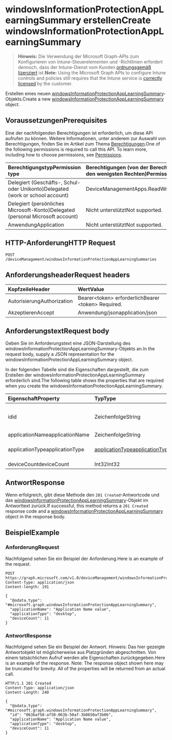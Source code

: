 # <a name="create-windowsinformationprotectionapplearningsummary"></a><span data-ttu-id="da54f-101">windowsInformationProtectionAppLearningSummary erstellen</span><span class="sxs-lookup"><span data-stu-id="da54f-101">Create windowsInformationProtectionAppLearningSummary</span></span>

> <span data-ttu-id="da54f-102">**Hinweis:** Die Verwendung der Microsoft Graph-APIs zum Konfigurieren von Intune-Steuerelementen und -Richtlinien erfordert dennoch, dass der Intune-Dienst vom Kunden [ordnungsgemäß lizenziert](https://go.microsoft.com/fwlink/?linkid=839381) ist.</span><span class="sxs-lookup"><span data-stu-id="da54f-102">**Note:** Using the Microsoft Graph APIs to configure Intune controls and policies still requires that the Intune service is [correctly licensed](https://go.microsoft.com/fwlink/?linkid=839381) by the customer.</span></span>

<span data-ttu-id="da54f-103">Erstellen eines neuen [windowsInformationProtectionAppLearningSummary](../resources/intune_wip_windowsinformationprotectionapplearningsummary.md)-Objekts.</span><span class="sxs-lookup"><span data-stu-id="da54f-103">Create a new [windowsInformationProtectionAppLearningSummary](../resources/intune_wip_windowsinformationprotectionapplearningsummary.md) object.</span></span>
## <a name="prerequisites"></a><span data-ttu-id="da54f-104">Voraussetzungen</span><span class="sxs-lookup"><span data-stu-id="da54f-104">Prerequisites</span></span>
<span data-ttu-id="da54f-p101">Eine der nachfolgenden Berechtigungen ist erforderlich, um diese API aufrufen zu können. Weitere Informationen, unter anderem zur Auswahl von Berechtigungen, finden Sie im Artikel zum Thema [Berechtigungen](../../../concepts/permissions_reference.md).</span><span class="sxs-lookup"><span data-stu-id="da54f-p101">One of the following permissions is required to call this API. To learn more, including how to choose permissions, see [Permissions](../../../concepts/permissions_reference.md).</span></span>

|<span data-ttu-id="da54f-107">Berechtigungstyp</span><span class="sxs-lookup"><span data-stu-id="da54f-107">Permission type</span></span>|<span data-ttu-id="da54f-108">Berechtigungen (von der Berechtigung mit den meisten Rechten zu der mit den wenigsten Rechten)</span><span class="sxs-lookup"><span data-stu-id="da54f-108">Permissions (from most to least privileged)</span></span>|
|:---|:---|
|<span data-ttu-id="da54f-109">Delegiert (Geschäfts-, Schul- oder Unikonto)</span><span class="sxs-lookup"><span data-stu-id="da54f-109">Delegated (work or school account)</span></span>|<span data-ttu-id="da54f-110">DeviceManagementApps.ReadWrite.All</span><span class="sxs-lookup"><span data-stu-id="da54f-110">DeviceManagementApps.ReadWrite.All</span></span>|
|<span data-ttu-id="da54f-111">Delegiert (persönliches Microsoft-Konto)</span><span class="sxs-lookup"><span data-stu-id="da54f-111">Delegated (personal Microsoft account)</span></span>|<span data-ttu-id="da54f-112">Nicht unterstützt</span><span class="sxs-lookup"><span data-stu-id="da54f-112">Not supported.</span></span>|
|<span data-ttu-id="da54f-113">Anwendung</span><span class="sxs-lookup"><span data-stu-id="da54f-113">Application</span></span>|<span data-ttu-id="da54f-114">Nicht unterstützt</span><span class="sxs-lookup"><span data-stu-id="da54f-114">Not supported.</span></span>|

## <a name="http-request"></a><span data-ttu-id="da54f-115">HTTP-Anforderung</span><span class="sxs-lookup"><span data-stu-id="da54f-115">HTTP Request</span></span>
<!-- {
  "blockType": "ignored"
}
-->
``` http
POST /deviceManagement/windowsInformationProtectionAppLearningSummaries
```

## <a name="request-headers"></a><span data-ttu-id="da54f-116">Anforderungsheader</span><span class="sxs-lookup"><span data-stu-id="da54f-116">Request headers</span></span>
|<span data-ttu-id="da54f-117">Kopfzeile</span><span class="sxs-lookup"><span data-stu-id="da54f-117">Header</span></span>|<span data-ttu-id="da54f-118">Wert</span><span class="sxs-lookup"><span data-stu-id="da54f-118">Value</span></span>|
|:---|:---|
|<span data-ttu-id="da54f-119">Autorisierung</span><span class="sxs-lookup"><span data-stu-id="da54f-119">Authorization</span></span>|<span data-ttu-id="da54f-120">Bearer&lt;token&gt; erforderlich</span><span class="sxs-lookup"><span data-stu-id="da54f-120">Bearer &lt;token&gt; Required.</span></span>|
|<span data-ttu-id="da54f-121">Akzeptieren</span><span class="sxs-lookup"><span data-stu-id="da54f-121">Accept</span></span>|<span data-ttu-id="da54f-122">Anwendung/json</span><span class="sxs-lookup"><span data-stu-id="da54f-122">application/json</span></span>|

## <a name="request-body"></a><span data-ttu-id="da54f-123">Anforderungstext</span><span class="sxs-lookup"><span data-stu-id="da54f-123">Request body</span></span>
<span data-ttu-id="da54f-124">Geben Sie im Anforderungstext eine JSON-Darstellung des windowsInformationProtectionAppLearningSummary-Objekts an.</span><span class="sxs-lookup"><span data-stu-id="da54f-124">In the request body, supply a JSON representation for the windowsInformationProtectionAppLearningSummary object.</span></span>

<span data-ttu-id="da54f-125">In der folgenden Tabelle sind die Eigenschaften dargestellt, die zum Erstellen der windowsInformationProtectionAppLearningSummary erforderlich sind.</span><span class="sxs-lookup"><span data-stu-id="da54f-125">The following table shows the properties that are required when you create the windowsInformationProtectionAppLearningSummary.</span></span>

|<span data-ttu-id="da54f-126">Eigenschaft</span><span class="sxs-lookup"><span data-stu-id="da54f-126">Property</span></span>|<span data-ttu-id="da54f-127">Typ</span><span class="sxs-lookup"><span data-stu-id="da54f-127">Type</span></span>|<span data-ttu-id="da54f-128">Beschreibung</span><span class="sxs-lookup"><span data-stu-id="da54f-128">Description</span></span>|
|:---|:---|:---|
|<span data-ttu-id="da54f-129">id</span><span class="sxs-lookup"><span data-stu-id="da54f-129">id</span></span>|<span data-ttu-id="da54f-130">Zeichenfolge</span><span class="sxs-lookup"><span data-stu-id="da54f-130">String</span></span>|<span data-ttu-id="da54f-131">Eindeutiger Bezeichner für die WindowsInformationProtectionAppLearningSummary.</span><span class="sxs-lookup"><span data-stu-id="da54f-131">Unique Identifier for the WindowsInformationProtectionAppLearningSummary.</span></span>|
|<span data-ttu-id="da54f-132">applicationName</span><span class="sxs-lookup"><span data-stu-id="da54f-132">applicationName</span></span>|<span data-ttu-id="da54f-133">Zeichenfolge</span><span class="sxs-lookup"><span data-stu-id="da54f-133">String</span></span>|<span data-ttu-id="da54f-134">Name der Anwendung</span><span class="sxs-lookup"><span data-stu-id="da54f-134">Application Name</span></span>|
|<span data-ttu-id="da54f-135">applicationType</span><span class="sxs-lookup"><span data-stu-id="da54f-135">applicationType</span></span>|[<span data-ttu-id="da54f-136">applicationType</span><span class="sxs-lookup"><span data-stu-id="da54f-136">applicationType</span></span>](../resources/intune_wip_applicationtype.md)|<span data-ttu-id="da54f-p102">Typ der Anwendung. Mögliche Werte sind: `universal`, `desktop`.</span><span class="sxs-lookup"><span data-stu-id="da54f-p102">Application Type Possible values are: `universal`, `desktop`.</span></span>|
|<span data-ttu-id="da54f-139">deviceCount</span><span class="sxs-lookup"><span data-stu-id="da54f-139">deviceCount</span></span>|<span data-ttu-id="da54f-140">Int32</span><span class="sxs-lookup"><span data-stu-id="da54f-140">Int32</span></span>|<span data-ttu-id="da54f-141">Geräteanzahl</span><span class="sxs-lookup"><span data-stu-id="da54f-141">Device Count</span></span>|



## <a name="response"></a><span data-ttu-id="da54f-142">Antwort</span><span class="sxs-lookup"><span data-stu-id="da54f-142">Response</span></span>
<span data-ttu-id="da54f-143">Wenn erfolgreich, gibt diese Methode den `201 Created`-Antwortcode und das [windowsInformationProtectionAppLearningSummary](../resources/intune_wip_windowsinformationprotectionapplearningsummary.md)-Objekt im Antworttext zurück.</span><span class="sxs-lookup"><span data-stu-id="da54f-143">If successful, this method returns a `201 Created` response code and a [windowsInformationProtectionAppLearningSummary](../resources/intune_wip_windowsinformationprotectionapplearningsummary.md) object in the response body.</span></span>

## <a name="example"></a><span data-ttu-id="da54f-144">Beispiel</span><span class="sxs-lookup"><span data-stu-id="da54f-144">Example</span></span>
### <a name="request"></a><span data-ttu-id="da54f-145">Anforderung</span><span class="sxs-lookup"><span data-stu-id="da54f-145">Request</span></span>
<span data-ttu-id="da54f-146">Nachfolgend sehen Sie ein Beispiel der Anforderung.</span><span class="sxs-lookup"><span data-stu-id="da54f-146">Here is an example of the request.</span></span>
``` http
POST https://graph.microsoft.com/v1.0/deviceManagement/windowsInformationProtectionAppLearningSummaries
Content-type: application/json
Content-length: 191

{
  "@odata.type": "#microsoft.graph.windowsInformationProtectionAppLearningSummary",
  "applicationName": "Application Name value",
  "applicationType": "desktop",
  "deviceCount": 11
}
```

### <a name="response"></a><span data-ttu-id="da54f-147">Antwort</span><span class="sxs-lookup"><span data-stu-id="da54f-147">Response</span></span>
<span data-ttu-id="da54f-p103">Nachfolgend sehen Sie ein Beispiel der Antwort. Hinweis: Das hier gezeigte Antwortobjekt ist möglicherweise aus Platzgründen abgeschnitten. Von einem tatsächlichen Aufruf werden alle Eigenschaften zurückgegeben.</span><span class="sxs-lookup"><span data-stu-id="da54f-p103">Here is an example of the response. Note: The response object shown here may be truncated for brevity. All of the properties will be returned from an actual call.</span></span>
``` http
HTTP/1.1 201 Created
Content-Type: application/json
Content-Length: 240

{
  "@odata.type": "#microsoft.graph.windowsInformationProtectionAppLearningSummary",
  "id": "063baf50-af50-063b-50af-3b0650af3b06",
  "applicationName": "Application Name value",
  "applicationType": "desktop",
  "deviceCount": 11
}
```








